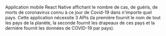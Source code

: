 

Application mobile React Native affichant le nombre de cas, de guéris, de morts de coronavirus connu à ce jour de Covid-19 dans n'importe quel pays. Cette application nécessite 3 APIs (la première fournit le nom de tout les pays de la planète, la seconde fournit les drapeaux de ces pays et la dernière fournit les données de COVID-19 par pays).
